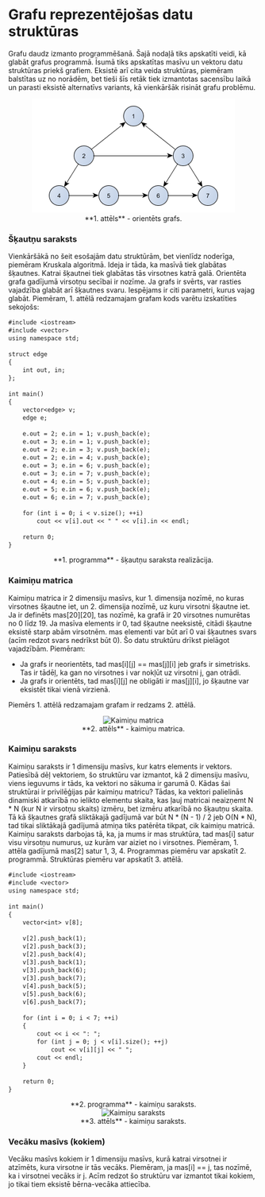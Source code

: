 # Grafu reprezentējošas datu struktūras

Grafu daudz izmanto programmēšanā. Šajā nodaļā tiks apskatīti veidi, kā glabāt grafus programmā. Īsumā tiks apskatītas masīvu un vektoru datu struktūras priekš grafiem. Eksistē arī cita veida struktūras, piemēram balstītas uz no norādēm, bet tieši šīs retāk tiek izmantotas sacensību laikā un parasti eksistē alternatīvs variants, kā vienkāršāk risināt grafu problēmu.

<center><img alt="Orientēts grafs" src="/media/theory/grafs_orientets.png"/></center>

<center>**1. attēls** - orientēts grafs.</center>

### Šķautņu saraksts

Vienkāršākā no šeit esošajām datu struktūrām, bet vienlīdz noderīga, piemēram Kruskala algoritmā. Ideja ir tāda, ka masīvā tiek glabātas šķautnes. Katrai šķautnei tiek glabātas tās virsotnes katrā galā. Orientēta grafa gadījumā virsotņu secībai ir nozīme. Ja grafs ir svērts, var rasties vajadzība glabāt arī šķautnes svaru. Iespējams ir citi parametri, kurus vajag glabāt. Piemēram, 1. attēlā redzamajam grafam kods varētu izskatīties sekojošs:

```
#include <iostream>
#include <vector>
using namespace std;

struct edge
{
    int out, in;
};

int main()
{
    vector<edge> v;
    edge e;

    e.out = 2; e.in = 1; v.push_back(e);
    e.out = 3; e.in = 1; v.push_back(e);
    e.out = 2; e.in = 3; v.push_back(e);
    e.out = 2; e.in = 4; v.push_back(e);
    e.out = 3; e.in = 6; v.push_back(e);
    e.out = 3; e.in = 7; v.push_back(e);
    e.out = 4; e.in = 5; v.push_back(e);
    e.out = 5; e.in = 6; v.push_back(e);
    e.out = 6; e.in = 7; v.push_back(e);

    for (int i = 0; i < v.size(); ++i)
        cout << v[i].out << " " << v[i].in << endl;

    return 0;
}
```

<center>**1. programma** - šķautņu saraksta realizācija.</center>

### Kaimiņu matrica

Kaimiņu matrica ir 2 dimensiju masīvs, kur 1. dimensija nozīmē, no kuras virsotnes šķautne iet, un 2. dimensija nozīmē, uz kuru virsotni šķautne iet. Ja ir definēts mas[20][20], tas nozīmē, ka grafā ir 20 virsotnes numurētas no 0 līdz 19. Ja masīva elements ir 0, tad šķautne neeksistē, citādi šķautne eksistē starp abām virsotnēm. mas elementi var būt arī 0 vai šķautnes svars (acīm redzot svars nedrīkst būt 0). Šo datu struktūru drīkst pielāgot vajadzībām. Piemēram:

- Ja grafs ir neorientēts, tad mas[i][j] == mas[j][i] jeb grafs ir simetrisks. Tas ir tādēļ, ka gan no virsotnes i var nokļūt uz virsotni j, gan otrādi.
- Ja grafs ir orientēts, tad mas[i][j] ne obligāti ir mas[j][i], jo šķautne var eksistēt tikai vienā virzienā.


Piemērs 1. attēlā redzamajam grafam ir redzams 2. attēlā.

<center><img alt="Kaimiņu matrica" src="/media/theory/kaiminu_matrica.png"/></center>

<center>**2. attēls** - kaimiņu matrica.</center>

### Kaimiņu saraksts

Kaimiņu saraksts ir 1 dimensiju masīvs, kur katrs elements ir vektors. Patiesībā dēļ vektoriem, šo struktūru var izmantot, kā 2 dimensiju masīvu, viens ieguvums ir tāds, ka vektori no sākuma ir garumā 0. Kādas šai struktūrai ir privilēģijas pār kaimiņu matricu? Tādas, ka vektori palielinās dinamiski atkarībā no ielikto elementu skaita, kas ļauj matricai neaizņemt N * N (kur N ir virsotņu skaits) izmēru, bet izmēru atkarībā no šķautņu skaita. Tā kā šķautnes grafā sliktākajā gadījumā var būt N * (N - 1) / 2 jeb O(N * N), tad tikai sliktākajā gadījumā atmiņa tiks patērēta tikpat, cik kaimiņu matricā. Kaimiņu saraksts darbojas tā, ka, ja mums ir mas struktūra, tad mas[i] satur visu virsotņu numurus, uz kurām var aiziet no i virsotnes. Piemēram, 1. attēla gadījumā mas[2] satur 1, 3, 4. Programmas piemēru var apskatīt 2. programmā. Struktūras piemēru var apskatīt 3. attēlā.

```
#include <iostream>
#include <vector>
using namespace std;

int main()
{
    vector<int> v[8];

    v[2].push_back(1);
    v[2].push_back(3);
    v[2].push_back(4);
    v[3].push_back(1);
    v[3].push_back(6);
    v[3].push_back(7);
    v[4].push_back(5);
    v[5].push_back(6);
    v[6].push_back(7);

    for (int i = 0; i < 7; ++i)
    {
        cout << i << ": ";
        for (int j = 0; j < v[i].size(); ++j)
            cout << v[i][j] << " ";
        cout << endl;
    }

    return 0;
}
```

<center>**2. programma** - kaimiņu saraksts.</center>

<center><img alt="Kaimiņu saraksts" src="/media/theory/kaiminu_saraksts.png"/></center>

<center>**3. attēls** - kaimiņu saraksts.</center>

### Vecāku masīvs (kokiem)

Vecāku masīvs kokiem ir 1 dimensiju masīvs, kurā katrai virsotnei ir atzīmēts, kura virsotne ir tās vecāks. Piemēram, ja mas[i] == j, tas nozīmē, ka i virsotnei vecāks ir j. Acīm redzot šo struktūru var izmantot tikai kokiem, jo tikai tiem eksistē bērna-vecāka attiecība.
